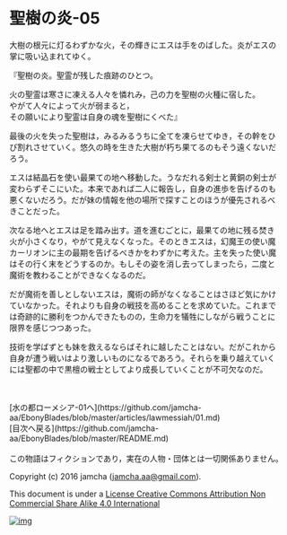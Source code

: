 # 聖樹の炎-05

大樹の根元に灯るわずかな火，その輝きにエスは手をのばした。炎がエスの  
掌に吸い込まれてゆく。  

『聖樹の炎。聖霊が残した痕跡のひとつ。  

火の聖霊は寒さに凍える人々を憐れみ，己の力を聖樹の火種に宿した。  
やがて人々によって火が弱まると，  
その願いにより聖霊は自身の魂を聖樹にくべた』  

最後の火を失った聖樹は，みるみるうちに全てを凍らせてゆき，その幹をひ  
び割れさせていく。悠久の時を生きた大樹が朽ち果てるのもそう遠くないだ  
ろう。  

エスは結晶石を使い最果ての地へ移動した。うなだれる剣士と黄銅の剣士が  
変わらずそこにいた。本来であれば二人に報告し，自身の進歩を告げるのも  
悪くないだろう。だが妹の情報を他の場所で探すことのほうが優先されるべ  
きことだった。  

次なる地へとエスは足を踏み出す。道を進むごとに，最果ての地に残る焚き  
火が小さくなり，やがて見えなくなった。そのときエスは，幻魔王の使い魔  
カーリオンに主の最期を告げるべきかをわずかに考えた。主を失った使い魔  
はその行く末をどうするのか。もしその姿を消し去ってしまったら，二度と  
魔術を教わることができなくなるのだ。  

だが魔術を善しとしないエスは，魔術の師がなくなることはさほど気にかけ  
ていなかった。それよりも自身の戦技を高めることを求めていた。これまで  
は奇跡的に勝利をつかんできたものの，生命力を犠牲にしながら戦うことに  
限界を感じつつあった。  

技術を学ばずとも妹を救えるならばそれに越したことはない。だがこれから  
自身が遭う戦いはより激しいものになるであろう。それらを乗り越えていく  
には聖都の中で黒檀の戦士としてより成長していくことが不可欠なのだ。  

<br>  
<br>  
[水の都ローメシア-01へ](https://github.com/jamcha-aa/EbonyBlades/blob/master/articles/lawmessiah/01.md)  

<br>  
[目次へ戻る](https://github.com/jamcha-aa/EbonyBlades/blob/master/README.md)  
<br>  
<br>  
この物語はフィクションであり，実在の人物・団体とは一切関係ありません。  

Copyright (c) 2016 jamcha (jamcha.aa@gmail.com).  

This document is under a [License Creative Commons Attribution Non Commercial Share Alike 4.0 International](http://creativecommons.org/licenses/by-nc-sa/4.0/deed)  

[![img](http://i.creativecommons.org/l/by-nc-sa/3.0/80x15.png)](http://creativecommons.org/licenses/by-nc-sa/4.0/deed)